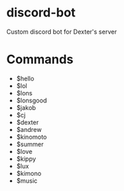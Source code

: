 # discord-bot
Custom discord bot for Dexter's server

# Commands

* $hello
* $lol
* $lons
* $lonsgood
* $jakob
* $cj
* $dexter
* $andrew
* $kinomoto
* $summer
* $love
* $kippy
* $lux
* $kimono
* $music
